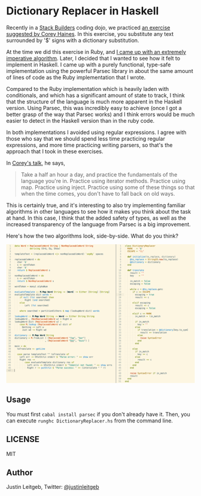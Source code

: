 # Dictionary Replacer in Haskell

Recently in a [Stack Builders](http://www.stackbuilders.com) coding dojo, we practiced [an exercise suggested by Corey Haines](http://www.confreaks.com/videos/104-aac2009-lightning-talk-under-your-fingers). In this exercise, you substitute any text surrounded by '$' signs with a dictionary substitution.

At the time we did this exercise in Ruby, and [I came up with an extremely imperative algorithm](https://gist.github.com/jsl/8985707). Later, I decided that I wanted to see how it felt to implement in Haskell. I came up with a purely functional, type-safe implementation using the powerful Parsec library in about the same amount of lines of code as the Ruby implementation that I wrote.

Compared to the Ruby implementation which is heavily laden with conditionals, and which has a significant amount of state to track, I think that the structure of the language is much more apparent in the Haskell version. Using Parsec, this was incredibly easy to achieve (once I got a better grasp of the way that Parsec works) and I think errors would be much easier to detect in the Haskell version than in the ruby code.

In both implementations I avoided using regular expressions. I agree with those who say that we should spend less time practicing regular expressions, and more time practicing writing parsers, so that's the approach that I took in these exercises.

In [Corey's talk](http://www.confreaks.com/videos/104-aac2009-lightning-talk-under-your-fingers), he says,

> Take a half an hour a day, and practice the fundamentals of the language
> you're in. Practice using iterator methods. Practice using map. Practice
> using inject. Practice using some of these things so that when the time
> comes, you don't have to fall back on old ways.

This is certainly true, and it's interesting to also try implementing familiar algorithms in other languages to see how it makes you think about the task at hand. In this case, I think that the added safety of types, as well as the increased transparency of the language from Parsec is a big improvement.

Here's how the two algorithms look, side-by-side. What do you think?

![Ruby and Haskell code side-by-side](ruby-vs-haskell.png "Ruby versus Haskell")

## Usage

You must first `cabal install parsec` if you don't already have it. Then, you can execute `runghc DictionaryReplacer.hs` from the command line.

## LICENSE

MIT

## Author

Justin Leitgeb, Twitter: [@justinleitgeb](http://twitter.com/justinleitgeb)
